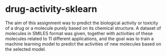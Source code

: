 # drug-activity-sklearn
The aim of this assignment was to predict the biological activity or toxicity of a drug or a molecule purely based on its chemical structure. A dataset of molecules in SMILES format was given, together with activities of these molecules related to 11 different applications, and the goal was to train a machine learning model to predict the activities of new molecules based on the selected model.
